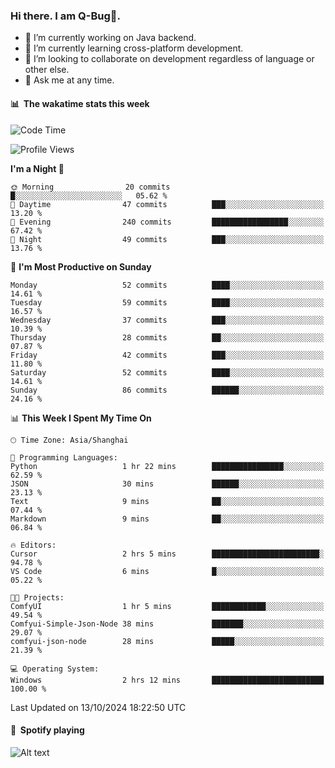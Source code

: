 ### Hi there. I am Q-Bug🐞.

- 🔭 I’m currently working on Java backend.
- 🌱 I’m currently learning cross-platform development.
- 👯 I’m looking to collaborate on development regardless of language or other else.
- 💬 Ask me at any time.

#### 📊 &nbsp;**The wakatime stats this week**  
<!--START_SECTION:waka-->
![Code Time](http://img.shields.io/badge/Code%20Time-170%20hrs%2021%20mins-blue)

![Profile Views](http://img.shields.io/badge/Profile%20Views-8-blue)

**I'm a Night 🦉** 

```text
🌞 Morning                20 commits          █░░░░░░░░░░░░░░░░░░░░░░░░   05.62 % 
🌆 Daytime                47 commits          ███░░░░░░░░░░░░░░░░░░░░░░   13.20 % 
🌃 Evening                240 commits         █████████████████░░░░░░░░   67.42 % 
🌙 Night                  49 commits          ███░░░░░░░░░░░░░░░░░░░░░░   13.76 % 
```
📅 **I'm Most Productive on Sunday** 

```text
Monday                   52 commits          ████░░░░░░░░░░░░░░░░░░░░░   14.61 % 
Tuesday                  59 commits          ████░░░░░░░░░░░░░░░░░░░░░   16.57 % 
Wednesday                37 commits          ███░░░░░░░░░░░░░░░░░░░░░░   10.39 % 
Thursday                 28 commits          ██░░░░░░░░░░░░░░░░░░░░░░░   07.87 % 
Friday                   42 commits          ███░░░░░░░░░░░░░░░░░░░░░░   11.80 % 
Saturday                 52 commits          ████░░░░░░░░░░░░░░░░░░░░░   14.61 % 
Sunday                   86 commits          ██████░░░░░░░░░░░░░░░░░░░   24.16 % 
```


📊 **This Week I Spent My Time On** 

```text
🕑︎ Time Zone: Asia/Shanghai

💬 Programming Languages: 
Python                   1 hr 22 mins        ████████████████░░░░░░░░░   62.59 % 
JSON                     30 mins             ██████░░░░░░░░░░░░░░░░░░░   23.13 % 
Text                     9 mins              ██░░░░░░░░░░░░░░░░░░░░░░░   07.44 % 
Markdown                 9 mins              ██░░░░░░░░░░░░░░░░░░░░░░░   06.84 % 

🔥 Editors: 
Cursor                   2 hrs 5 mins        ████████████████████████░   94.78 % 
VS Code                  6 mins              █░░░░░░░░░░░░░░░░░░░░░░░░   05.22 % 

🐱‍💻 Projects: 
ComfyUI                  1 hr 5 mins         ████████████░░░░░░░░░░░░░   49.54 % 
Comfyui-Simple-Json-Node 38 mins             ███████░░░░░░░░░░░░░░░░░░   29.07 % 
comfyui-json-node        28 mins             █████░░░░░░░░░░░░░░░░░░░░   21.39 % 

💻 Operating System: 
Windows                  2 hrs 12 mins       █████████████████████████   100.00 % 
```


 Last Updated on 13/10/2024 18:22:50 UTC
<!--END_SECTION:waka-->

#### 🎵 &nbsp;**Spotify playing**  
![Alt text](https://spotify-recently-played-readme.vercel.app/api?user=e5y1o4x7kdt9kf2blu4wvmb4s&unique={true|1|on|yes})

